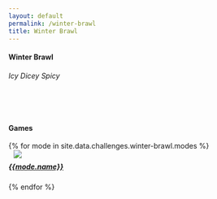```yaml
---
layout: default
permalink: /winter-brawl
title: Winter Brawl
---
```


<div class="row">
    <div class="col s12 center-align bg-dark-gray">
        <h4 class="logo-text">Winter Brawl</h4>
        <h6 class="logo-sub-text">Icy Dicey Spicy</h6>
        <br>
    </div>
</div>
<div class="container"> 
    <div class="row">
        <div class="col s12 m12 l12 center-align">
            <br>
            <h4 class="logo-text">Games</h4>
        </div>
        {% for mode in site.data.challenges.winter-brawl.modes %}
        <div class="col s12 m8 offset-m2 l6">
            <div class="card" style="background-color:#{{mode.color}};">
                <a class="activator" href="{{site.url}}/{{mode.url}}">
                <div class="card-content header-slim row valign-wrapper">
                    <div class="col s2" style="margin-left: 10px;">
                        <img class="responsive-img logo-img" src="/assets/img/modes/{{mode.resource}}.png"> <!-- notice the "circle" class -->
                    </div>
                    <div class="col s10">
                        <h5 class="brawl-text white-text" style="margin-top: 0.456rem">
                            {{mode.name}}
                        </h5>
                    </div>
                </div>
                </a>
            </div>
        </div>
        {% endfor %}
    </div>
    <br><br><br>
</div>